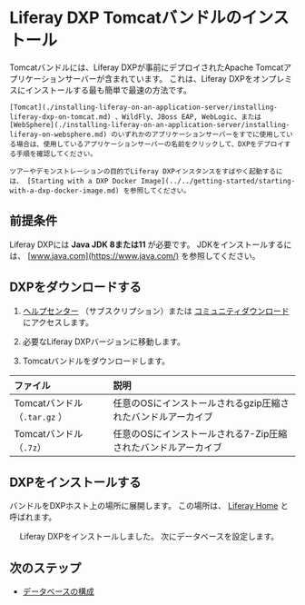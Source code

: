 # Liferay DXP Tomcatバンドルのインストール

Tomcatバンドルには、Liferay DXPが事前にデプロイされたApache Tomcatアプリケーションサーバーが含まれています。 これは、Liferay DXPをオンプレミスにインストールする最も簡単で最速の方法です。

```{note}
[Tomcat](./installing-liferay-on-an-application-server/installing-liferay-dxp-on-tomcat.md) 、WildFly、JBoss EAP, WebLogic、または [WebSphere](./installing-liferay-on-an-application-server/installing-liferay-on-websphere.md) のいずれかのアプリケーションサーバーをすでに使用している場合は、使用しているアプリケーションサーバーの名前をクリックして、DXPをデプロイする手順を確認してください。
```

```{note}
ツアーやデモンストレーションの目的でLiferay DXPインスタンスをすばやく起動するには、 [Starting with a DXP Docker Image](../../getting-started/starting-with-a-dxp-docker-image.md) を参照してください。
```

## 前提条件

Liferay DXPには **Java JDK 8または11** が必要です。 JDKをインストールするには、 [www.java.com](https://www.java.com/) を参照してください。

## DXPをダウンロードする

1.  [ヘルプセンター](https://help.liferay.com/hc) （サブスクリプション）または [コミュニティダウンロード](https://www.liferay.com/downloads-community) にアクセスします。

2.  必要なLiferay DXPバージョンに移動します。

3.  Tomcatバンドルをダウンロードします。

| ファイル                   | 説明                                 |
|:---------------------- |:---------------------------------- |
| Tomcatバンドル（`.tar.gz` ） | 任意のOSにインストールされるgzip圧縮されたバンドルアーカイブ  |
| Tomcatバンドル（`.7z`）      | 任意のOSにインストールされる7-Zip圧縮されたバンドルアーカイブ |

## DXPをインストールする

バンドルをDXPホスト上の場所に展開します。 この場所は、 [Liferay Home](../reference/liferay-home.md) と呼ばれます。

　 Liferay DXPをインストールしました。 次にデータベースを設定します。

## 次のステップ

  - [データベースの構成](../installing-liferay/configuring-a-database.md)
